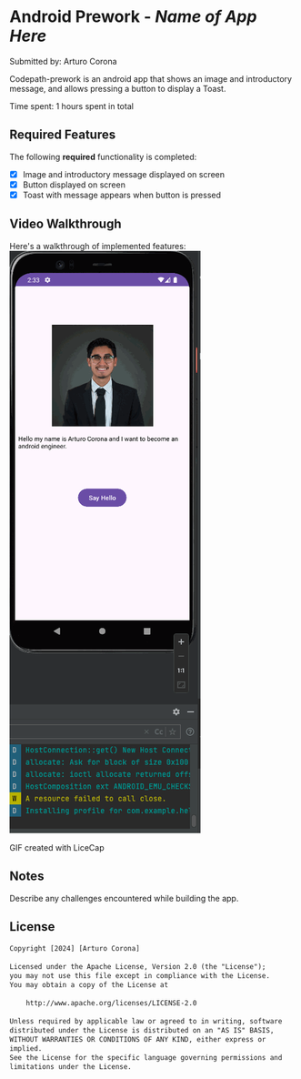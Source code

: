 # Android Prework - *Name of App Here*

Submitted by: Arturo Corona

Codepath-prework is an android app that shows an image and introductory message, and allows pressing a button to display a Toast. 

Time spent: 1 hours spent in total

## Required Features

The following **required** functionality is completed:

* [x] Image and introductory message displayed on screen
* [x] Button displayed on screen
* [x] Toast with message appears when button is pressed 

## Video Walkthrough

Here's a walkthrough of implemented features:
<img src='https://github.com/arty-aj/Codepath-Prework/blob/main/Codepath-prework.gif' title='Video Walkthrough' width='' alt='Video Walkthrough' />

GIF created with LiceCap

## Notes

Describe any challenges encountered while building the app.

## License

    Copyright [2024] [Arturo Corona]

    Licensed under the Apache License, Version 2.0 (the "License");
    you may not use this file except in compliance with the License.
    You may obtain a copy of the License at

        http://www.apache.org/licenses/LICENSE-2.0

    Unless required by applicable law or agreed to in writing, software
    distributed under the License is distributed on an "AS IS" BASIS,
    WITHOUT WARRANTIES OR CONDITIONS OF ANY KIND, either express or implied.
    See the License for the specific language governing permissions and
    limitations under the License.
